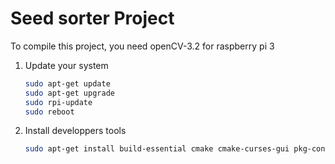 Seed sorter Project
===============

To compile this project, you need openCV-3.2 for raspberry pi 3
1. Update your system
	```bash 
	sudo apt-get update
	sudo apt-get upgrade
	sudo rpi-update
	sudo reboot
	```
2. Install developpers tools
	```bash
	sudo apt-get install build-essential cmake cmake-curses-gui pkg-config
	```
